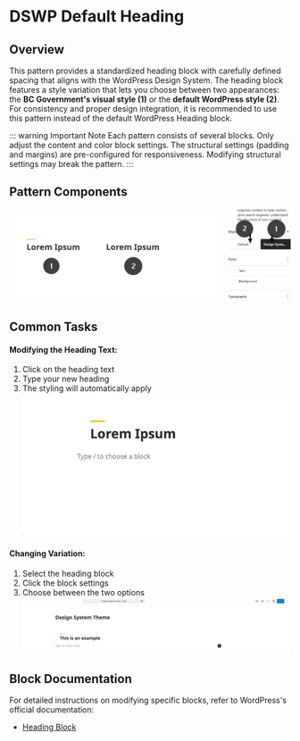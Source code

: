# DSWP Default Heading

## Overview
This pattern provides a standardized heading block with carefully defined spacing that aligns with the WordPress Design System. The heading block features a style variation that lets you choose between two appearances: the **BC Government's visual style (1)** or the **default WordPress style (2)**. For consistency and proper design integration, it is recommended to use this pattern instead of the default WordPress Heading block.
 
::: warning Important Note
Each pattern consists of several blocks. Only adjust the content and color block settings. The structural settings (padding and margins) are pre-configured for responsiveness. Modifying structural settings may break the pattern.
:::

## Pattern Components
![Pattern Components](/images/patterns/dswp-default-heading/a.png)
 
## Common Tasks

#### Modifying the Heading Text:
1. Click on the heading text
2. Type your new heading
3. The styling will automatically apply
![Edit Heading Text](/images/patterns/dswp-default-heading/b.gif)

#### Changing Variation:
1. Select the heading block
2. Click the block settings
3. Choose between the two options
![Heading Variations](/images/patterns/dswp-default-heading/c.gif)
 
## Block Documentation
For detailed instructions on modifying specific blocks, refer to WordPress's official documentation:
- [Heading Block](https://wordpress.com/support/wordpress-editor/blocks/heading-block/)
